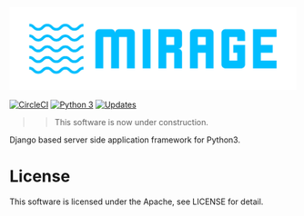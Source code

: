 ![MIRAGE Framework](./docs/assets/logo.png)

[![CircleCI](https://circleci.com/gh/shotastage/mirageframework.svg?style=svg)](https://circleci.com/gh/shotastage/mirageframework)
[![Python 3](https://pyup.io/repos/github/shotastage/mirageframework/python-3-shield.svg)](https://pyup.io/repos/github/shotastage/mirageframework/)
[![Updates](https://pyup.io/repos/github/shotastage/mirageframework/shield.svg)](https://pyup.io/repos/github/shotastage/mirageframework/)


>> This software is now under construction.

Django based server side application framework for Python3.


# License

This software is licensed under the Apache, see LICENSE for detail.
